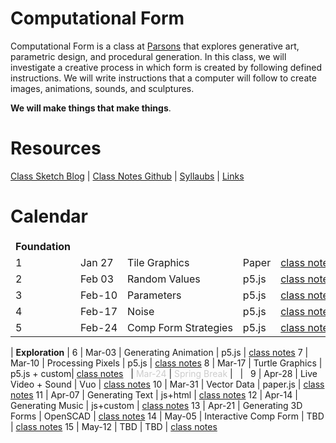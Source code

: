 # Computational Form




Computational Form is a class at [Parsons](http://amt.parsons.edu/) that explores generative art, parametric design, and procedural generation. In this class, we will investigate a creative process in which form is created by following defined instructions. We will write instructions that a computer will follow to create images, animations, sounds, and sculptures.

**We will make things that make things**.




# Resources

[Class Sketch Blog](http://sketches.compform.net/) |
[Class Notes Github](https://github.com/jbakse/compform_notes) |
[Syllaubs](syllabus.html) |
[Links](links.html)


# Calendar

Week    | Date      | Topic                 | Tool  | Notes
---     | ---       | ---                   | ---   | ---
**Foundation**		|
1       | Jan 27    | Tile Graphics         | Paper | [class notes](week_1_tile)
2       | Feb 03    | Random Values       	| p5.js | [class notes](week_2_random)
3		| Feb-10	| Parameters			| p5.js | [class notes](week_3_parameters)
4		| Feb-17	| Noise					| p5.js | [class notes](week_4_noise)
5		| Feb-24	| Comp Form Strategies	| p5.js | [class notes](week_5_strategies)
|
**Exploration**		|
6		| Mar-03	| Generating Animation	| p5.js | [class notes](week_6_animation)
7		| Mar-10	| Processing Pixels		| p5.js | [class notes](week_7_pixels)
8		| Mar-17	| Turtle Graphics		| p5.js + custom| [class notes](week_8_turtles)
&nbsp;	| *Mar-24*	| *Spring Break*		| &nbsp; | &nbsp;
9		| Apr-28	| Live Video + Sound	| Vuo | [class notes](week_9_vuo)
10		| Mar-31	| Vector Data			| paper.js | [class notes](week_10_vector)
11		| Apr-07	| Generating Text		| js+html | [class notes](week_11_text)
12		| Apr-14	| Generating Music		| js+custom | [class notes](#)
13		| Apr-21	| Generating 3D Forms	| OpenSCAD | [class notes](#)
14		| May-05	| Interactive Comp Form	| TBD | [class notes](#)
15		| May-12	| TBD					| TBD | [class notes](#)



<script type="text/javascript" src="javascript/p5.min.js"></script>
<script type="text/javascript" src="backgrounds/rainbow_maze.js"></script>


<style>
canvas {
	position: fixed;
	top: 0;
	left: 0;
	z-index: -1;
}
.container {
	//padding: 15px;
	//background: rgba(255,255,255,.85);
}
td {
	white-space: nowrap;
	border: none;
}
td:empty {
	background: transparent;
	border: none;
	height: 20px;
}
th {
	display: none;
}
em {
	color: #CCC;
	font-style: normal;
}
</style>
